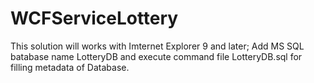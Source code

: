 # WCFServiceLottery

This solution will works with Imternet Explorer 9 and later;
Add MS SQL batabase name LotteryDB and execute command file LotteryDB.sql for filling metadata of Database.

